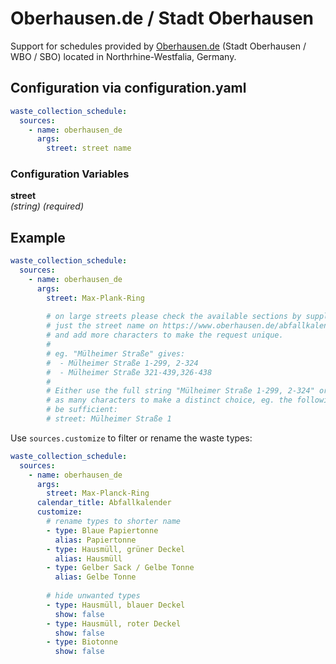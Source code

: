 # Oberhausen.de / Stadt Oberhausen

Support for schedules provided by [Oberhausen.de](https://www.oberhausen.de) (Stadt Oberhausen / WBO / SBO) located in Northrhine-Westfalia, Germany.

## Configuration via configuration.yaml

```yaml
waste_collection_schedule:
  sources:
    - name: oberhausen_de
      args:
        street: street name
```

### Configuration Variables

**street**<br>
*(string) (required)*

## Example

```yaml
waste_collection_schedule:
  sources:
    - name: oberhausen_de
      args:
        street: Max-Plank-Ring
        
        # on large streets please check the available sections by supplying
        # just the street name on https://www.oberhausen.de/abfallkalender
        # and add more characters to make the request unique.
        #
        # eg. "Mülheimer Straße" gives:
        #  - Mülheimer Straße 1-299, 2-324
        #  - Mülheimer Straße 321-439,326-438
        #
        # Either use the full string "Mülheimer Straße 1-299, 2-324" or at least
        # as many characters to make a distinct choice, eg. the following would
        # be sufficient: 
        # street: Mülheimer Straße 1
```

Use `sources.customize` to filter or rename the waste types:

```yaml
waste_collection_schedule:
  sources:
    - name: oberhausen_de
      args:
        street: Max-Planck-Ring
      calendar_title: Abfallkalender
      customize:
        # rename types to shorter name
        - type: Blaue Papiertonne
          alias: Papiertonne
        - type: Hausmüll, grüner Deckel
          alias: Hausmüll
        - type: Gelber Sack / Gelbe Tonne
          alias: Gelbe Tonne
        
        # hide unwanted types
        - type: Hausmüll, blauer Deckel
          show: false
        - type: Hausmüll, roter Deckel
          show: false
        - type: Biotonne
          show: false
```
